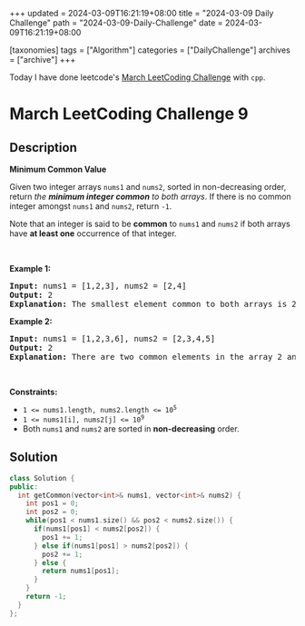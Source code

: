 +++
updated = 2024-03-09T16:21:19+08:00
title = "2024-03-09 Daily Challenge"
path = "2024-03-09-Daily-Challenge"
date = 2024-03-09T16:21:19+08:00

[taxonomies]
tags = ["Algorithm"]
categories = ["DailyChallenge"]
archives = ["archive"]
+++

Today I have done leetcode's [March LeetCoding Challenge](https://leetcode.com/problems/minimum-common-value/) with `cpp`.

<!-- more -->

# March LeetCoding Challenge 9

## Description

**Minimum Common Value**

<p>Given two integer arrays <code>nums1</code> and <code>nums2</code>, sorted in non-decreasing order, return <em>the <strong>minimum integer common</strong> to both arrays</em>. If there is no common integer amongst <code>nums1</code> and <code>nums2</code>, return <code>-1</code>.</p>

<p>Note that an integer is said to be <strong>common</strong> to <code>nums1</code> and <code>nums2</code> if both arrays have <strong>at least one</strong> occurrence of that integer.</p>

<p>&nbsp;</p>
<p><strong class="example">Example 1:</strong></p>

<pre>
<strong>Input:</strong> nums1 = [1,2,3], nums2 = [2,4]
<strong>Output:</strong> 2
<strong>Explanation:</strong> The smallest element common to both arrays is 2, so we return 2.
</pre>

<p><strong class="example">Example 2:</strong></p>

<pre>
<strong>Input:</strong> nums1 = [1,2,3,6], nums2 = [2,3,4,5]
<strong>Output:</strong> 2
<strong>Explanation:</strong> There are two common elements in the array 2 and 3 out of which 2 is the smallest, so 2 is returned.
</pre>

<p>&nbsp;</p>
<p><strong>Constraints:</strong></p>

<ul>
	<li><code>1 &lt;= nums1.length, nums2.length &lt;= 10<sup>5</sup></code></li>
	<li><code>1 &lt;= nums1[i], nums2[j] &lt;= 10<sup>9</sup></code></li>
	<li>Both <code>nums1</code> and <code>nums2</code> are sorted in <strong>non-decreasing</strong> order.</li>
</ul>


## Solution

``` cpp
class Solution {
public:
  int getCommon(vector<int>& nums1, vector<int>& nums2) {
    int pos1 = 0;
    int pos2 = 0;
    while(pos1 < nums1.size() && pos2 < nums2.size()) {
      if(nums1[pos1] < nums2[pos2]) {
        pos1 += 1;
      } else if(nums1[pos1] > nums2[pos2]) {
        pos2 += 1;
      } else {
        return nums1[pos1];
      }
    }
    return -1;
  }
};
```
